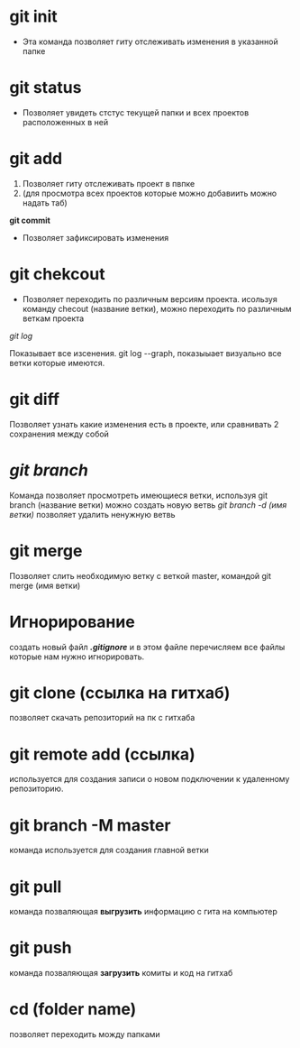 # git init #
* Эта команда позволяет гиту отслеживать изменения в указанной папке

# git status #
* Позволяет увидеть стстус текущей папки и всех проектов расположенных в ней

# git add #
1. Позволяет гиту отслеживать проект в пвпке
2. (для просмотра всех проектов которые можно добавиить можно надать таб)

**git commit**

* Позволяет зафиксировать изменения

# git chekcout #
* Позволяет переходить по различным версиям проекта.
 исользуя команду checout (название ветки), можно переходить по различным веткам проекта

*git log*

Показывает все изсенения. git log --graph, показыыает визуально все ветки которые имеются.



# git diff
Позволяет узнать какие изменения есть в проекте, или сравнивать 2 сохранения между собой

# _git branch_ #
Команда позволяет просмотреть имеющиеся ветки, используя git branch (название ветки) можно создать новую ветвь
_git branch -d (имя ветки)_ позволяет удалить ненужную ветвь

# git merge #
Позволяет слить необходимую ветку с веткой master,
командой git merge (имя ветки)

# Игнорирование #
создать новый файл **_.gitignore_**
и в этом файле перечисляем все файлы которые нам нужно игнорировать.

# git clone (ссылка на гитхаб) #
позволяет скачать репозиторий на пк с гитхаба

# git remote add (ссылка) #
 используется для создания записи о новом подключении к удаленному репозиторию. 

# git branch -M master #

команда используется для создания главной ветки

# git pull #
команда позваляющая **выгрузить** информацию с гита на компьютер 

# git push #
команда позваляющая **загрузить** комиты и код на гитхаб

# cd (folder name) #
позволяет переходить можду папками